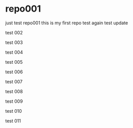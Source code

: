 # repo001
just test repo001
this is my first repo
test again
test update

test 002

test 003

test 004

test 005

test 006

test 007

test 008

test 009

test 010

test 011
